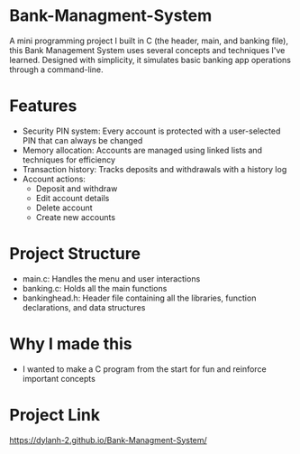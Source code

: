 # Bank-Managment-System
A mini programming project I built in C (the header, main, and banking file), this Bank Management System uses several concepts and techniques I've learned. Designed with simplicity, it simulates basic banking app operations through a command-line.

# Features
* Security PIN system: Every account is protected with a user-selected PIN that can always be changed
* Memory allocation: Accounts are managed using linked lists and techniques for efficiency
* Transaction history: Tracks deposits and withdrawals with a history log
* Account actions:
    * Deposit and withdraw
    * Edit account details
    * Delete account
    * Create new accounts

 # Project Structure
 * main.c: Handles the menu and user interactions
 * banking.c: Holds all the main functions
 * bankinghead.h: Header file containing all the libraries, function declarations, and data structures

# Why I made this
 * I wanted to make a C program from the start for fun and reinforce important concepts  
 
# Project Link
https://dylanh-2.github.io/Bank-Managment-System/
